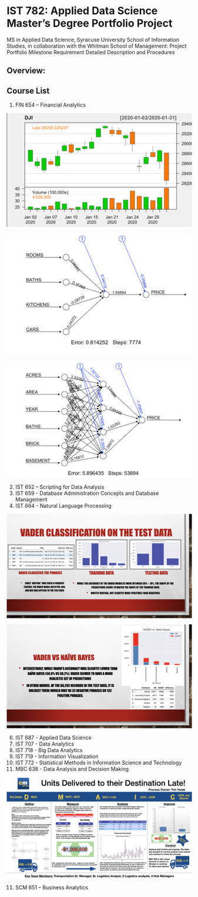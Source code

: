 # IST 782: Applied Data Science Master’s Degree Portfolio Project
MS in Applied Data Science, Syracuse University School of Information Studies, in collaboration with the Whitman School of Management: Project Portfolio Milestone Requirement Detailed Description and Procedures 

## Overview:


## Course List
1. FIN 654 – Financial Analytics

![alt text](https://github.com/timhulak/IST_782_MS-_DS_Portfolio_Project_Detail/blob/main/PORTFOLIO/FIN_654_Financial_Analytics_Spring_2021/DJI.png)

![alt text](https://github.com/timhulak/IST_782_MS-_DS_Portfolio_Project_Detail/blob/main/PORTFOLIO/FIN_654_Financial_Analytics_Spring_2021/A.png)

![alt text](https://github.com/timhulak/IST_782_MS-_DS_Portfolio_Project_Detail/blob/main/PORTFOLIO/FIN_654_Financial_Analytics_Spring_2021/B.png)

2. IST 652 – Scripting for Data Analysis
3. IST 659 - Database Administration Concepts and Database Management 
4. IST 664 - Natural Language Processing  

![alt text](https://github.com/timhulak/IST_782_MS-_DS_Portfolio_Project_Detail/blob/main/PORTFOLIO/IST_664_Natural_Language_Processing_Spring_2022/VADER_CLASSIFICATION.png)

![alt text](https://github.com/timhulak/IST_782_MS-_DS_Portfolio_Project_Detail/blob/main/PORTFOLIO/IST_664_Natural_Language_Processing_Spring_2022/VADER_VS_NAIVE_BAYES.png)

6. IST 687 - Applied Data Science 
7. IST 707 - Data Analytics 
8. IST 718 - Big Data Analytics 
9. IST 719 - Information Visualization 
10. IST 772 - Statistical Methods in Information Science and Technology 
11. MBC 638 - Data Analysis and Decision Making

![alt text](https://github.com/timhulak/IST_782_MS-_DS_Portfolio_Project_Detail/blob/main/PORTFOLIO/MBC_638_Data_Anls_Decisn_Making_Fall_2020/Process.png)

11. SCM 651 – Business Analytics 
